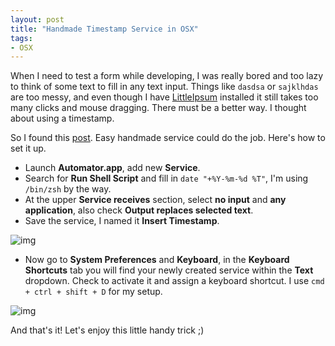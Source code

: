 ```yaml
---
layout: post
title: "Handmade Timestamp Service in OSX"
tags:
- OSX
---
```


When I need to test a form while developing, I was really bored and too lazy to think of some text to fill in any text input. Things like `dasdsa` or `sajklhdas` are too messy, and even though I have [LittleIpsum](http://littleipsum.com/) installed it still takes too many clicks and mouse dragging. There must be a better way. I thought about using a timestamp.

So I found this [post](http://superuser.com/questions/227213/what-is-the-easiest-way-to-get-a-yyyy-mm-dd-hhmmss-timestamp-hotkey-on-the-mac). Easy handmade service could do the job. Here's how to set it up.

- Launch **Automator.app**, add new **Service**.
- Search for **Run Shell Script** and fill in `date "+%Y-%m-%d %T"`, I'm using `/bin/zsh` by the way.
- At the upper **Service receives** section, select **no input** and **any application**, also check **Output replaces selected text**.
- Save the service, I named it **Insert Timestamp**.

![img](http://dl.dropboxusercontent.com/s/hg6p2dywe1ck1s5/2556-04-26_at_9.14.04_PM.png)

- Now go to **System Preferences** and **Keyboard**, in the **Keyboard Shortcuts** tab you will find your newly created service within the **Text** dropdown. Check to activate it and assign a keyboard shortcut. I use `cmd + ctrl + shift + D` for my setup.

![img](http://dl.dropboxusercontent.com/s/6khzilblhj473id/2556-04-26_at_9.19.55_PM.png)

And that's it! Let's enjoy this little handy trick ;)
